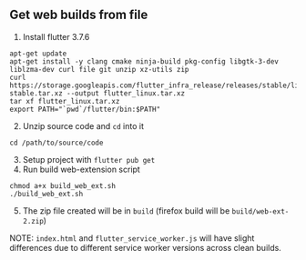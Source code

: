## Get web builds from file
1. Install flutter 3.7.6
```
apt-get update
apt-get install -y clang cmake ninja-build pkg-config libgtk-3-dev liblzma-dev curl file git unzip xz-utils zip
curl https://storage.googleapis.com/flutter_infra_release/releases/stable/linux/flutter_linux_3.7.6-stable.tar.xz --output flutter_linux.tar.xz
tar xf flutter_linux.tar.xz 
export PATH="`pwd`/flutter/bin:$PATH"
```
2. Unzip source code and `cd` into it 
```
cd /path/to/source/code
```
3. Setup project with `flutter pub get`
4. Run build web-extension script
```
chmod a+x build_web_ext.sh
./build_web_ext.sh
```
5. The zip file created will be in `build` (firefox build will be `build/web-ext-2.zip`)

NOTE: `index.html` and `flutter_service_worker.js` will have slight differences due to different service worker versions across clean builds.